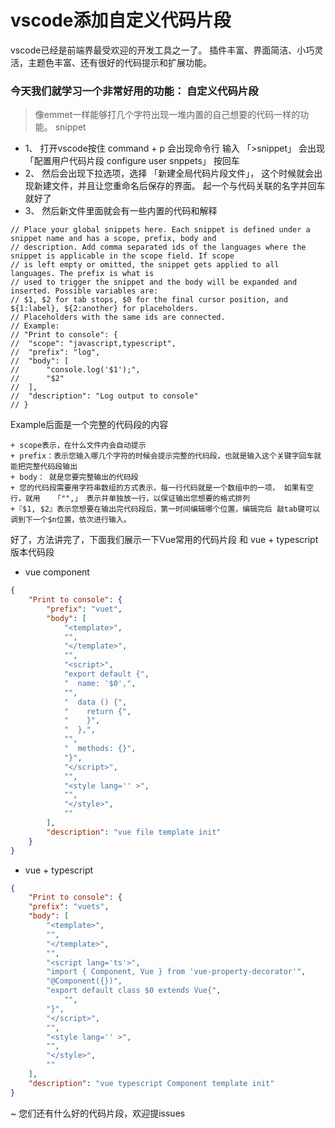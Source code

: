 # vscode添加自定义代码片段

vscode已经是前端界最受欢迎的开发工具之一了。
插件丰富、界面简洁、小巧灵活，主题色丰富、还有很好的代码提示和扩展功能。

### 今天我们就学习一个非常好用的功能： **自定义代码片段**
> 像emmet一样能够打几个字符出现一堆内置的自己想要的代码一样的功能。 snippet

+ 1、 打开vscode按住 command + p 会出现命令行   输入 「>snippet」      会出现 「配置用户代码片段  configure user snppets」 按回车
+ 2、 然后会出现下拉选项，选择 「新建全局代码片段文件」， 这个时候就会出现新建文件，并且让您重命名后保存的界面。 起一个与代码关联的名字并回车就好了
+ 3、 然后新文件里面就会有一些内置的代码和解释

```
// Place your global snippets here. Each snippet is defined under a snippet name and has a scope, prefix, body and 
// description. Add comma separated ids of the languages where the snippet is applicable in the scope field. If scope 
// is left empty or omitted, the snippet gets applied to all languages. The prefix is what is 
// used to trigger the snippet and the body will be expanded and inserted. Possible variables are: 
// $1, $2 for tab stops, $0 for the final cursor position, and ${1:label}, ${2:another} for placeholders. 
// Placeholders with the same ids are connected.
// Example:
// "Print to console": {
// 	"scope": "javascript,typescript",
// 	"prefix": "log",
// 	"body": [
// 		"console.log('$1');",
// 		"$2"
// 	],
// 	"description": "Log output to console"
// }
```

Example后面是一个完整的代码段的内容

	+ scope表示，在什么文件内会自动提示
	+ prefix：表示您输入哪几个字符的时候会提示完整的代码段，也就是输入这个关键字回车就能把完整代码段输出
	+ body： 就是您要完整输出的代码段
	+ 您的代码段需要用字符串数组的方式表示，每一行代码就是一个数组中的一项， 如果有空行，就用   「"",」 表示并单独放一行，以保证输出您想要的格式排列
	+『$1, $2』表示您想要在输出完代码段后，第一时间编辑哪个位置，编辑完后 敲tab键可以调到下一个$n位置，依次进行输入。

好了，方法讲完了，下面我们展示一下Vue常用的代码片段  和 vue + typescript 版本代码段
+ vue component
```json
{
    "Print to console": {
        "prefix": "vuet",
        "body": [
            "<template>",
            "",
            "</template>",
            "",
            "<script>",
            "export default {",
            "  name: '$0',",
            "",
            "  data () {",
            "    return {",
            "    }",
            "  },",
            "",
            "  methods: {}",
            "}",
            "</script>",
            "",
            "<style lang='' >",
            "",
            "</style>",
            ""
        ],
        "description": "vue file template init"
    }
}
```

+ vue + typescript
```json
{
	"Print to console": {
	"prefix": "vuets",
	"body": [
		"<template>",
		"",
		"</template>",
		"",
		"<script lang='ts'>",
		"import { Component, Vue } from 'vue-property-decorator'",
		"@Component({})",
		"export default class $0 extends Vue{",
			"",
		"}",
		"</script>",
		"",
		"<style lang='' >",
		"",
		"</style>",
		""
	],
	"description": "vue typescript Component template init"
}
```

~ 您们还有什么好的代码片段，欢迎提issues


